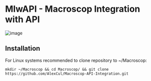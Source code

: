 # MIwAPI - Macroscop Integration with API
![image](https://user-images.githubusercontent.com/34921494/165927287-2b3f7d83-a25f-4311-ae0c-69adbdb18cf7.png)

## Installation
For Linux systems recommended to clone repository to ~/Macroscop:

`mkdir ~/Macroscop && cd Macroscop/ && git clone https://github.com/AlexCul/Macroscop-API-Integration.git`
